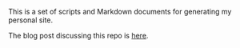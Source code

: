 This is a set of scripts and Markdown documents for generating my personal site.

The blog post discussing this repo is [here](https://philthompson.me/2018/New-Site.html).